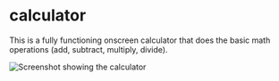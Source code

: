 # calculator

This is a fully functioning onscreen calculator that does the basic math operations (add, subtract, multiply, divide).

![Screenshot showing the calculator](https://i.gyazo.com/675330933d744f9ffe3734657e530ede.png)